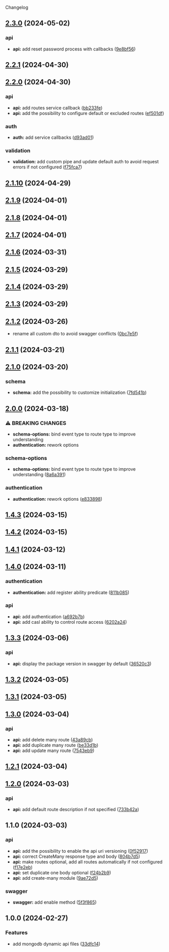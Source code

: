 Changelog

## [2.3.0](https://github.com/MikeDev75015/mongodb-dynamic-api/compare/v2.2.1...v2.3.0) (2024-05-02)


### api

* **api:** add reset password process with callbacks ([9e8bf56](https://github.com/MikeDev75015/mongodb-dynamic-api/commit/9e8bf562ee9717ea1c0fe387bb621e9f724955ac))

## [2.2.1](https://github.com/MikeDev75015/mongodb-dynamic-api/compare/v2.2.0...v2.2.1) (2024-04-30)

## [2.2.0](https://github.com/MikeDev75015/mongodb-dynamic-api/compare/v2.1.10...v2.2.0) (2024-04-30)


### api

* **api:** add routes service callback ([bb233fe](https://github.com/MikeDev75015/mongodb-dynamic-api/commit/bb233fe79565863fe2191b224176accaf1725907))
* **api:** add the possibility to configure default or excluded routes ([ef501df](https://github.com/MikeDev75015/mongodb-dynamic-api/commit/ef501df7c453352b16056fc2766f3bf2cbefb532))


### auth

* **auth:** add service callbacks ([d93ad01](https://github.com/MikeDev75015/mongodb-dynamic-api/commit/d93ad01589099c92757922dc3e9320332c563e82))


### validation

* **validation:** add custom pipe and update default auth to avoid request errors if not configured ([f75fca7](https://github.com/MikeDev75015/mongodb-dynamic-api/commit/f75fca7cdb1bfc5d0fcd72ea1acf75179b22d69c))

## [2.1.10](https://github.com/MikeDev75015/mongodb-dynamic-api/compare/v2.1.9...v2.1.10) (2024-04-29)

## [2.1.9](https://github.com/MikeDev75015/mongodb-dynamic-api/compare/v2.1.8...v2.1.9) (2024-04-01)

## [2.1.8](https://github.com/MikeDev75015/mongodb-dynamic-api/compare/v2.1.7...v2.1.8) (2024-04-01)

## [2.1.7](https://github.com/MikeDev75015/mongodb-dynamic-api/compare/v2.1.6...v2.1.7) (2024-04-01)

## [2.1.6](https://github.com/MikeDev75015/mongodb-dynamic-api/compare/v2.1.5...v2.1.6) (2024-03-31)

## [2.1.5](https://github.com/MikeDev75015/mongodb-dynamic-api/compare/v2.1.4...v2.1.5) (2024-03-29)

## [2.1.4](https://github.com/MikeDev75015/mongodb-dynamic-api/compare/v2.1.3...v2.1.4) (2024-03-29)

## [2.1.3](https://github.com/MikeDev75015/mongodb-dynamic-api/compare/v2.1.2...v2.1.3) (2024-03-29)

## [2.1.2](https://github.com/MikeDev75015/mongodb-dynamic-api/compare/v2.1.1...v2.1.2) (2024-03-26)


* rename all custom dto to avoid swagger conflicts ([0bc7e5f](https://github.com/MikeDev75015/mongodb-dynamic-api/commit/0bc7e5fe85f3c44ce3382839e5a502d3232e5526))

## [2.1.1](https://github.com/MikeDev75015/mongodb-dynamic-api/compare/v2.1.0...v2.1.1) (2024-03-21)

## [2.1.0](https://github.com/MikeDev75015/mongodb-dynamic-api/compare/v2.0.0...v2.1.0) (2024-03-20)


### schema

* **schema:** add the possibility to customize initialization ([7fd541b](https://github.com/MikeDev75015/mongodb-dynamic-api/commit/7fd541b055bb0baa60409651a54d42244d8f3042))

## [2.0.0](https://github.com/MikeDev75015/mongodb-dynamic-api/compare/v1.4.3...v2.0.0) (2024-03-18)


### ⚠ BREAKING CHANGES

* **schema-options:** bind event type to route type to improve understanding
* **authentication:** rework options

### schema-options

* **schema-options:** bind event type to route type to improve understanding ([8a6a391](https://github.com/MikeDev75015/mongodb-dynamic-api/commit/8a6a391c19a68697998ed6508d88ed63c1fbde7d))


### authentication

* **authentication:** rework options ([e833898](https://github.com/MikeDev75015/mongodb-dynamic-api/commit/e833898903279e1e1e220b065724e013b1729029))

## [1.4.3](https://github.com/MikeDev75015/mongodb-dynamic-api/compare/v1.4.2...v1.4.3) (2024-03-15)

## [1.4.2](https://github.com/MikeDev75015/mongodb-dynamic-api/compare/v1.4.1...v1.4.2) (2024-03-15)

## [1.4.1](https://github.com/MikeDev75015/mongodb-dynamic-api/compare/v1.4.0...v1.4.1) (2024-03-12)

## [1.4.0](https://github.com/MikeDev75015/mongodb-dynamic-api/compare/v1.3.3...v1.4.0) (2024-03-11)


### authentication

* **authentication:** add register ability predicate ([811b085](https://github.com/MikeDev75015/mongodb-dynamic-api/commit/811b0853ed836ce33a7a56312c3e045b5f73f5ee))


### api

* **api:** add authentication ([a692b7b](https://github.com/MikeDev75015/mongodb-dynamic-api/commit/a692b7b0fcd774dc5152b9f82ed22107c543110a))
* **api:** add casl ability to control route access ([6202a24](https://github.com/MikeDev75015/mongodb-dynamic-api/commit/6202a247d301a7a72ce47f596a288d66724999f1))

## [1.3.3](https://github.com/MikeDev75015/mongodb-dynamic-api/compare/v1.3.2...v1.3.3) (2024-03-06)


### api

* **api:** display the package version in swagger by default ([36520c3](https://github.com/MikeDev75015/mongodb-dynamic-api/commit/36520c37abdd4fcbbfeed333a68ea0a108533b39))

## [1.3.2](https://github.com/MikeDev75015/mongodb-dynamic-api/compare/v1.3.1...v1.3.2) (2024-03-05)

## [1.3.1](https://github.com/MikeDev75015/mongodb-dynamic-api/compare/v1.3.0...v1.3.1) (2024-03-05)

## [1.3.0](https://github.com/MikeDev75015/mongodb-dynamic-api/compare/v1.2.1...v1.3.0) (2024-03-04)


### api

* **api:** add delete many route ([43a89cb](https://github.com/MikeDev75015/mongodb-dynamic-api/commit/43a89cb4c087c468743559950fa232ff6e10c140))
* **api:** add duplicate many route ([be33d1b](https://github.com/MikeDev75015/mongodb-dynamic-api/commit/be33d1b221d81c5ff6649cd2eccc331cb58459b9))
* **api:** add update many route ([7543eb9](https://github.com/MikeDev75015/mongodb-dynamic-api/commit/7543eb92d7ba538f6d46b69ec194a6c44daff5b2))

## [1.2.1](https://github.com/MikeDev75015/mongodb-dynamic-api/compare/v1.2.0...v1.2.1) (2024-03-04)


## [1.2.0](https://github.com/MikeDev75015/mongodb-dynamic-api/compare/v1.1.0...v1.2.0) (2024-03-03)


### api

* **api:** add default route description if not specified ([733b42a](https://github.com/MikeDev75015/mongodb-dynamic-api/commit/733b42a6dab49c39370fdd4094b7f08288e54c5b))

## 1.1.0 (2024-03-03)


### api

* **api:** add the possibility to enable the api uri versioning ([0f52917](https://github.com/MikeDev75015/mongodb-dynamic-api/commit/0f529174ea583078bb136d2db484ef64b6aa6e49))
* **api:** correct CreateMany response type and body ([804b7d5](https://github.com/MikeDev75015/mongodb-dynamic-api/commit/804b7d55fe2b8b515436b41fa338be75c5e030e2))
* **api:** make routes optional, add all routes automatically if not configured ([f17e2eb](https://github.com/MikeDev75015/mongodb-dynamic-api/commit/f17e2ebdbbde8f05a5c80c404ffc1febf460bc20))
* **api:** set duplicate one body optional ([f24b2b9](https://github.com/MikeDev75015/mongodb-dynamic-api/commit/f24b2b964e251fbb92acfc14222386fec3239dcb))
* **api:** add create-many module ([9ae72d5](https://github.com/MikeDev75015/mongodb-dynamic-api/commit/9ae72d5dd7bda27423f96dd642d41eff31e75370))


### swagger

* **swagger:** add enable method ([5f3f865](https://github.com/MikeDev75015/mongodb-dynamic-api/commit/5f3f8656dc186e833d5c4792efacf9f0a2005afd))


## 1.0.0 (2024-02-27)


### Features

* add mongodb dynamic api files ([33dfc14](https://github.com/MikeDev75015/mongodb-dynamic-api/commit/33dfc143d34e31c802a5d1adb5e8d99ad5aadc6f))
